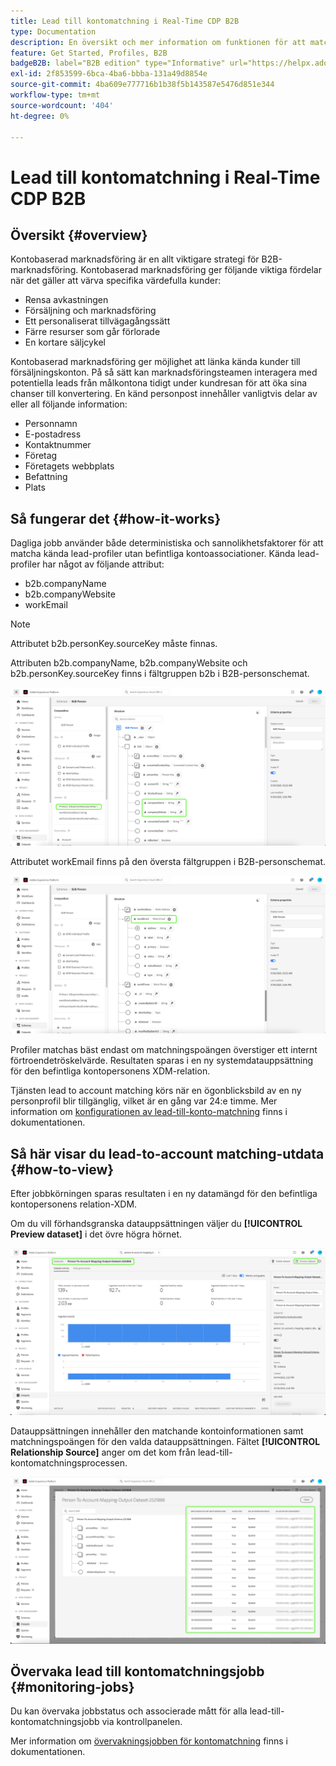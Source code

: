 ```yaml
---
title: Lead till kontomatchning i Real-Time CDP B2B
type: Documentation
description: En översikt och mer information om funktionen för att matcha lead-till-konto i Experience Platform CDP B2B.
feature: Get Started, Profiles, B2B
badgeB2B: label="B2B edition" type="Informative" url="https://helpx.adobe.com/legal/product-descriptions/real-time-customer-data-platform-b2b-edition-prime-and-ultimate-packages.html newtab=true"
exl-id: 2f853599-6bca-4ba6-bbba-131a49d8854e
source-git-commit: 4ba609e777716b1b38f5b143587e5476d851e344
workflow-type: tm+mt
source-wordcount: '404'
ht-degree: 0%

---
```


# Lead till kontomatchning i Real-Time CDP B2B

## Översikt {#overview}

Kontobaserad marknadsföring är en allt viktigare strategi för B2B-marknadsföring. Kontobaserad marknadsföring ger följande viktiga fördelar när det gäller att värva specifika värdefulla kunder:

- Rensa avkastningen
- Försäljning och marknadsföring
- Ett personaliserat tillvägagångssätt
- Färre resurser som går förlorade
- En kortare säljcykel

Kontobaserad marknadsföring ger möjlighet att länka kända kunder till försäljningskonton. På så sätt kan marknadsföringsteamen interagera med potentiella leads från målkontona tidigt under kundresan för att öka sina chanser till konvertering. En känd personpost innehåller vanligtvis delar av eller all följande information:

- Personnamn
- E-postadress
- Kontaktnummer
- Företag
- Företagets webbplats
- Befattning
- Plats

## Så fungerar det {#how-it-works}

Dagliga jobb använder både deterministiska och sannolikhetsfaktorer för att matcha kända lead-profiler utan befintliga kontoassociationer. Kända lead-profiler har något av följande attribut:

- b2b.companyName
- b2b.companyWebsite
- workEmail

>[!NOTE]
>
> Attributet b2b.personKey.sourceKey måste finnas.

Attributen b2b.companyName, b2b.companyWebsite och b2b.personKey.sourceKey finns i fältgruppen b2b i B2B-personschemat.

![Personschema B2B visar attribut](/help/rtcdp/accounts/images/b2b-person-schema.png)

Attributet workEmail finns på den översta fältgruppen i B2B-personschemat.

![Personschema B2B visar workEmail](/help/rtcdp/accounts/images/b2b-person-workemail.png)

Profiler matchas bäst endast om matchningspoängen överstiger ett internt förtroendetröskelvärde. Resultaten sparas i en ny systemdatauppsättning för den befintliga kontopersonens XDM-relation.

Tjänsten lead to account matching körs när en ögonblicksbild av en ny personprofil blir tillgänglig, vilket är en gång var 24:e timme. Mer information om [konfigurationen av lead-till-konto-matchning](/help/rtcdp/accounts/account-profile-ui-guide.md) finns i dokumentationen.

## Så här visar du lead-to-account matching-utdata {#how-to-view}

Efter jobbkörningen sparas resultaten i en ny datamängd för den befintliga kontopersonens relation-XDM.

Om du vill förhandsgranska datauppsättningen väljer du **[!UICONTROL Preview dataset]** i det övre högra hörnet.

![Ny datauppsättning](/help/rtcdp/accounts/images/b2b-dataset-output.png)

Datauppsättningen innehåller den matchande kontoinformationen samt matchningspoängen för den valda datauppsättningen. Fältet **[!UICONTROL Relationship Source]** anger om det kom från lead-till-kontomatchningsprocessen.

![Förhandsgranska datauppsättningens konfidensgrad och utdata](/help/rtcdp/accounts/images/b2b-dataset-preview.png)

## Övervaka lead till kontomatchningsjobb {#monitoring-jobs}

Du kan övervaka jobbstatus och associerade mått för alla lead-till-kontomatchningsjobb via kontrollpanelen.

Mer information om [övervakningsjobben för kontomatchning](/help/dataflows/ui/b2b/monitor-profile-enrichment.md) finns i dokumentationen.
